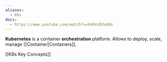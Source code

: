 ```yaml
---
aliases:
  - K8s
docs:
  - https://www.youtube.com/watch?v=X48VuDVv0do
---
```

**Kubernetes** is a container **orchestration** platform. 
Allows to deploy, scale, manage [[Container|Containers]].

[[K8s Key Concepts]]
